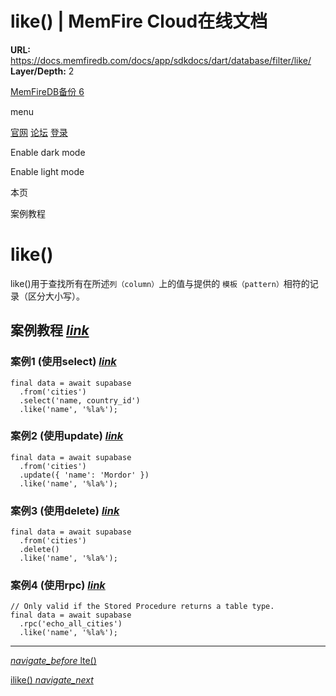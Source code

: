 # like() | MemFire Cloud在线文档

**URL:** https://docs.memfiredb.com/docs/app/sdkdocs/dart/database/filter/like/
**Layer/Depth:** 2

[MemFireDB备份 6](/)

menu

[官网](https://memfiredb.com/)
[论坛](https://community.memfiredb.com/)
[登录](https://cloud.memfiredb.com/auth/login)

Enable dark mode

Enable light mode

本页

案例教程

# like()

like()用于查找所有在所述`列（column）`上的值与提供的 `模板（pattern）`相符的记录（区分大小写）。

## 案例教程 [*link*](#%e6%a1%88%e4%be%8b%e6%95%99%e7%a8%8b)

### 案例1 (使用select) [*link*](#%e6%a1%88%e4%be%8b1-%e4%bd%bf%e7%94%a8select)

```
final data = await supabase
  .from('cities')
  .select('name, country_id')
  .like('name', '%la%');
```

### 案例2 (使用update) [*link*](#%e6%a1%88%e4%be%8b2-%e4%bd%bf%e7%94%a8update)

```
final data = await supabase
  .from('cities')
  .update({ 'name': 'Mordor' })
  .like('name', '%la%');
```

### 案例3 (使用delete) [*link*](#%e6%a1%88%e4%be%8b3-%e4%bd%bf%e7%94%a8delete)

```
final data = await supabase
  .from('cities')
  .delete()
  .like('name', '%la%');
```

### 案例4 (使用rpc) [*link*](#%e6%a1%88%e4%be%8b4-%e4%bd%bf%e7%94%a8rpc)

```
// Only valid if the Stored Procedure returns a table type.
final data = await supabase
  .rpc('echo_all_cities')
  .like('name', '%la%');
```

---

[*navigate\_before* lte()](/docs/app/sdkdocs/dart/database/filter/lte/)

[ilike() *navigate\_next*](/docs/app/sdkdocs/dart/database/filter/ilike/)